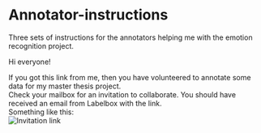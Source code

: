 # Annotator-instructions
Three sets of instructions for the annotators helping me with the emotion recognition project.

Hi everyone!

If you got this link from me, then you have volunteered to annotate some data for my master thesis project.  
Check your mailbox for an invitation to collaborate. You should have received an email from Labelbox with the link.  
Something like this:  
![Invitation link](/invitation.png)
